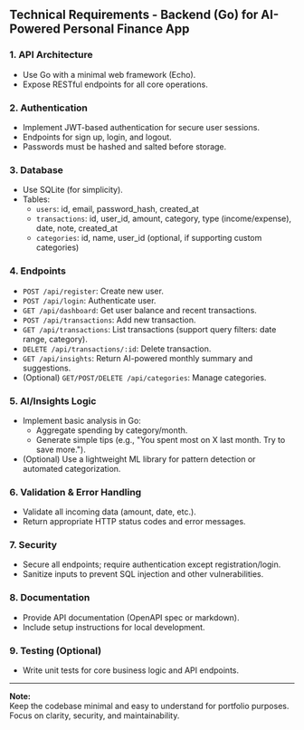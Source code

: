 ## Technical Requirements - Backend (Go) for AI-Powered Personal Finance App

### 1. API Architecture

- Use Go with a minimal web framework (Echo).
- Expose RESTful endpoints for all core operations.

### 2. Authentication

- Implement JWT-based authentication for secure user sessions.
- Endpoints for sign up, login, and logout.
- Passwords must be hashed and salted before storage.

### 3. Database

- Use SQLite (for simplicity).
- Tables:
  - `users`: id, email, password_hash, created_at
  - `transactions`: id, user_id, amount, category, type (income/expense), date, note, created_at
  - `categories`: id, name, user_id (optional, if supporting custom categories)

### 4. Endpoints

- `POST /api/register`: Create new user.
- `POST /api/login`: Authenticate user.
- `GET /api/dashboard`: Get user balance and recent transactions.
- `POST /api/transactions`: Add new transaction.
- `GET /api/transactions`: List transactions (support query filters: date range, category).
- `DELETE /api/transactions/:id`: Delete transaction.
- `GET /api/insights`: Return AI-powered monthly summary and suggestions.
- (Optional) `GET/POST/DELETE /api/categories`: Manage categories.

### 5. AI/Insights Logic

- Implement basic analysis in Go:
  - Aggregate spending by category/month.
  - Generate simple tips (e.g., "You spent most on X last month. Try to save more.").
- (Optional) Use a lightweight ML library for pattern detection or automated categorization.

### 6. Validation & Error Handling

- Validate all incoming data (amount, date, etc.).
- Return appropriate HTTP status codes and error messages.

### 7. Security

- Secure all endpoints; require authentication except registration/login.
- Sanitize inputs to prevent SQL injection and other vulnerabilities.

### 8. Documentation

- Provide API documentation (OpenAPI spec or markdown).
- Include setup instructions for local development.

### 9. Testing (Optional)

- Write unit tests for core business logic and API endpoints.

---

**Note:**  
Keep the codebase minimal and easy to understand for portfolio purposes. Focus on clarity, security, and maintainability.
